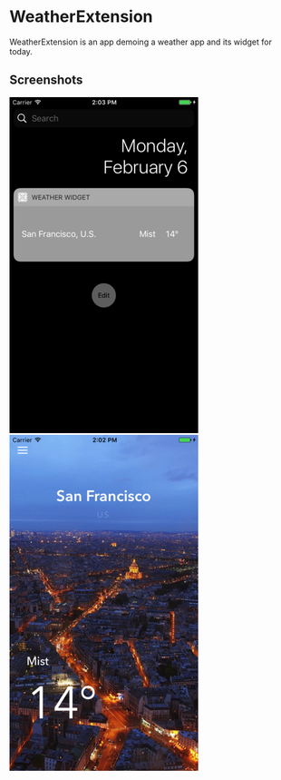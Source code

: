 WeatherExtension
==========

WeatherExtension is an app demoing a weather app and its widget for today. 

## Screenshots
![TodayWidget](./todaywidget.png)
![ContainerApp](./containerapp.png)
